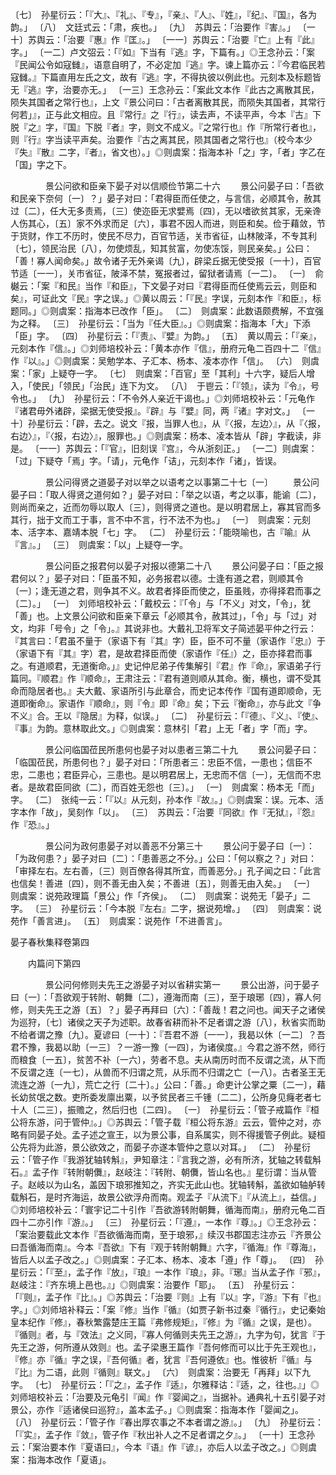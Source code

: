 <!-- { "loadSidebar": true } -->
〔七〕　孙星衍云：「『大』、『礼』、『专』，『亲』、『人』、『姓』，『纪』、『国』，各为韵。」
〔八〕　文廷式云：「肃，疾也。」
〔九〕　苏舆云：「治要作『害』。」
〔一十〕苏舆云：「治要『惠』作『匡』。」
〔一一〕苏舆云：「治要『亡』上有『此』字。」
〔一二〕卢文弨云：「『如』下当有『逃』字，下篇有。」◎王念孙云：「案『民闻公令如寇雠』，语意自明了，不必定加『逃』字。谏上篇亦云：『今君临民若寇雠。』下篇直用左氏之文，故有『逃』字，不得执彼以例此也。元刻本及标题皆无『逃』字，治要亦无。」
〔一三〕王念孙云：「案此文本作『此古之离散其民，陨失其国者之常行也』，上文『景公问曰：「古者离散其民，而陨失其国者，其常行何若」』，正与此文相应。且『常行』之『行』，读去声，不读平声，今本『古』下脱『之』字，『国』下脱『者』字，则文不成义。『之常行也』作『所常行者也』，则『行』字当读平声矣。治要作『古之离其民，陨其国者之常行也』（校今本少『失』『散』二字，『者』，省文也）。」◎则虞案：指海本补「之」字，「者」字乙在「国」字之下。



　　　　景公问欲和臣亲下晏子对以信顺俭节第二十六
　　景公问晏子曰：「吾欲和民亲下奈何〔一〕？」晏子对曰：「君得臣而任使之，与言信，必顺其令，赦其过〔二〕，任大无多责焉，〔三〕使迩臣无求嬖焉〔四〕，无以嗜欲贫其家，无亲谗人伤其心，〔五〕家不外求而足〔六〕，事君不因人而进，则臣和矣。俭于藉敛，节于货财，作工不历时，使民不尽力，百官节适，关市省征，山林陂泽，不专其利〔七〕，领民治民〔八〕，勿使烦乱，知其贫富，勿使冻馁，则民亲矣。」公曰：「善！寡人闻命矣。」故令诸子无外亲谒〔九〕，辟梁丘据无使受报〔一十〕，百官节适〔一一〕，关市省征，陂泽不禁，冤报者过，留狱者请焉〔一二〕。
〔一〕　俞樾云：「案『和民』当作『和臣』，下文晏子对曰『君得臣而任使焉云云，则臣和矣』，可证此文『民』字之误。」◎黄以周云：「『民』字误，元刻本作『和臣』，标题同。」◎则虞案：指海本已改作「臣」。
〔二〕　则虞案：此数语颇费解，不宜强为之释。
〔三〕　孙星衍云：「当为『任大臣』。」◎则虞案：指海本「大」下添「臣」字。
〔四〕　孙星衍云：「『责』、『嬖』为韵。」
〔五〕　黄以周云：「『亲』，元刻本作『信』。」◎刘师培校补云：「黄本亦作『信』，册府元龟二百四十二『信』作『以』。」◎则虞案：吴勉学本、子汇本、杨本、凌本亦作「信」。
〔六〕　则虞案：「家」上疑夺一字。
〔七〕　则虞案：「百官」至「其利」十六字，疑后人增入，「使民」「领民」「治民」连下为文。
〔八〕　于鬯云：「『领』，读为『令』，号令也。」
〔九〕　孙星衍云：「不令外人亲近干谒也。」◎刘师培校补云：「元龟作『诸君毋外诸辟，梁据无使受报』。『辟』与『嬖』同，两『诸』字对文。」
〔一十〕孙星衍云：「辟，去之。说文『报，当罪人也』，从『〈报，左边〉』，从『〈报，右边〉』，『〈报，右边〉』，服罪也。」◎则虞案：杨本、凌本皆从「辟」字截读，非是。
〔一一〕苏舆云：「『官』，旧刻误『宫』，今从浙刻正。」
〔一二〕则虞案：「过」下疑夺「焉」字。「请」，元龟作「诘」，元刻本作「诸」，皆误。



　　　　景公问得贤之道晏子对以举之以语考之以事第二十七〔一〕
　　景公问晏子曰：「取人得贤之道何如？」晏子对曰：「举之以语，考之以事，能谕〔二〕，则尚而亲之，近而勿辱以取人〔三〕，则得贤之道也。是以明君居上，寡其官而多其行，拙于文而工于事，言不中不言，行不法不为也。」
〔一〕　则虞案：元刻本、活字本、嘉靖本脱「七」字。
〔二〕　孙星衍云：「能晓喻也，古『喻』从『言』。」
〔三〕　则虞案：「以」上疑夺一字。



　　　　景公问臣之报君何以晏子对报以德第二十八
　　景公问晏子曰：「臣之报君何以？」晏子对曰：「臣虽不知，必务报君以德。士逢有道之君，则顺其令〔一〕；逢无道之君，则争其不义。故君者择臣而使之，臣虽贱，亦得择君而事之〔二〕。」
〔一〕　刘师培校补云：「戴校云：『「令」与「不义」对文，「令」，犹「善」也。上文景公问欲和臣亲下章云「必顺其令，赦其过」，「令」与「过」对文，均非「号令」之「令」。』其说非也。大戴礼卫将军文子简述晏平仲之行云：『其言曰：「君虽不量于（家语下有『其』字）臣，臣不可不量（家语作『忠』）于（家语下有『其』字）君，是故君择臣而使（家语作『任』）之，臣亦择君而事之。有道顺君，无道衡命。」』史记仲尼弟子传集解引『君』作『命』，家语弟子行篇同。『顺君』作『顺命』，王肃注云：『君有道则顺从其命。衡，横也，谓不受其命而隐居者也。』夫大戴、家语所引与此章合，而史记本传作『国有道即顺命，无道即衡命』。家语作『顺命』，则『令』即『命』矣；下云『衡命』，亦与此文『争不义』合。王以『隐居』为释，似误。」
〔二〕　孙星衍云：「『德』、『义』、『使』、『事』为韵。意林取此文。」◎则虞案：意林引「君」上无「者」字「而」字。



　　　　景公问临国莅民所患何也晏子对以患者三第二十九
　　景公问晏子曰：「临国莅民，所患何也？」晏子对曰：「所患者三：忠臣不信，一患也；信臣不忠，二患也；君臣异心，三患也。是以明君居上，无忠而不信〔一〕，无信而不忠者。是故君臣同欲〔二〕，而百姓无怨也〔三〕。」
〔一〕　则虞案：杨本无「而」字。
〔二〕　张纯一云：「『以』从元刻，孙本作『故』。」◎则虞案：误。元本、活字本作「故」，吴刻作「以」。
〔三〕　苏舆云：「治要『同欲』作『无狱』，『怨』作『恐』。」



　　　　景公问为政何患晏子对以善恶不分第三十
　　景公问于晏子曰〔一〕：「为政何患？」晏子对曰〔二〕：「患善恶之不分。」公曰：「何以察之？」对曰：「审择左右。左右善，〔三〕则百僚各得其所宜，而善恶分。」孔子闻之曰：「此言也信矣！善进〔四〕，则不善无由入矣；不善进〔五〕，则善无由入矣。」
〔一〕　则虞案：说苑政理篇「景公」作「齐侯」。
〔二〕　则虞案：说苑无「晏子」二字。
〔三〕　孙星衍云：「今本脱『左右』二字，据说苑增。」
〔四〕　则虞案：说苑作「善言进」。
〔五〕　则虞案：说苑作「不进善言」。




晏子春秋集释卷第四

　　内篇问下第四

　　　　景公问何修则夫先王之游晏子对以省耕实第一
　　景公出游，问于晏子曰〔一〕：「吾欲观于转附、朝舞〔二〕，遵海而南〔三〕，至于琅琊〔四〕，寡人何修，则夫先王之游〔五〕？」晏子再拜曰〔六〕：「善哉！君之问也。闻天子之诸侯为巡狩，〔七〕诸侯之天子为述职。故春省耕而补不足者谓之游〔八〕，秋省实而助不给者谓之豫〔九〕。夏谚曰〔一十〕：『吾君不游〔一一〕，我曷以休〔一二〕？吾君不豫，我曷以助〔一三〕？一游一豫〔一四〕，为诸侯度。』今君之游不然，师行而粮食〔一五〕，贫苦不补〔一六〕，劳者不息。夫从南历时而不反谓之流，从下而不反谓之连〔一七〕，从兽而不归谓之荒，从乐而不归谓之亡〔一八〕。古者圣王无流连之游〔一九〕，荒亡之行〔二十〕。」公曰：「善。」命吏计公掌之粟〔二一〕，藉长幼贫氓之数。吏所委发廪出粟，以予贫民者三千锺〔二二〕，公所身见癃老者七十人〔二三〕，振赡之，然后归也〔二四〕。
〔一〕　孙星衍云：「管子戒篇作『桓公将东游，问于管仲』。」◎苏舆云：「管子载『桓公将东游』云云，管仲之对，亦略有同晏子处。孟子述之宣王，以为景公事，自系属实，则不得援管子例此。疑桓公先将为此游，景公欲效之，而晏子亦遂本管仲之意以对耳。」
〔二〕　孙星衍云：「管子作『我游犹轴转斛』，尹知章注：『言我之游，必有所济，犹轴之转载斛石。』孟子作『转附朝儛』，赵岐注：『转附、朝儛，皆山名也。』星衍谓：当从管子。赵岐以为山名，盖因下琅邪推知之，齐实无此山也。犹轴转斛，盖欲如轴舻转载斛石，是时齐海运，故景公欲浮舟而南。观孟子『从流下』『从流上』，益信。」◎刘师培校补云：「寰宇记二十引作『吾欲游转附朝舞，循海而南』，册府元龟二百四十二亦引作『游』。」
〔三〕　孙星衍云：「『遵』，一本作『尊』。」◎王念孙云：「案治要载此文本作『吾欲循海而南，至于琅邪，』续汉书郡国志注亦云『齐景公曰吾循海而南』。今本『吾欲』下有『观于转附朝舞』六字，『循海』作『尊海』，皆后人以孟子改之。」◎则虞案：子汇本、杨本、凌本「遵」作「尊」。
〔四〕　孙星衍云：「『至』，孟子作『放』，『琅』一本作『琅』，非。『琊』当从孟子作『邪』，赵岐注：『齐东境上邑也。』」◎则虞案：治要作「耶」。
〔五〕　孙星衍云：「『则』，孟子作『比』。」◎苏舆云：「治要『则』上有『以』字，『游』下有『也』字。」◎刘师培补释云：「案『修』当作『循』（如贾子新书过秦『循行』，史记秦始皇本纪作『修』，春秋繁露楚庄王篇『弗修规矩』，『修』为『循』之误，是也）。『循则』者，与『效法』之义同，『寡人何循则夫先王之游』，九字为句，犹言『于先王之游，何所遵从效则』也。孟子梁惠王篇作『吾何修而可以比于先王观也』，『修』亦『循』字之误，『吾何循』者，犹言『吾何遵依』也。惟彼析『循』与『比』为二语，此则『循则』联文。」
〔六〕　则虞案：治要无「再拜」以下九字。
〔七〕　孙星衍云：「『之』，孟子作『适』，尔雅释诂：『适，之，往也。』」◎刘师培校补云：「治要及元龟引『闻』作『婴闻之』，当据补。通典礼十五引晏子对景公，亦作『适诸侯曰巡狩』，盖本孟子。」◎则虞案：指海本作「婴闻之」。
〔八〕　孙星衍云：「管子作『春出厚农事之不本者谓之游』。」
〔九〕　孙星衍云：「『实』，孟子作『敛』，管子作『秋出补人之不足者谓之夕』。」
〔一十〕王念孙云：「案治要本作『夏语曰』，今本『语』作『谚』，亦后人以孟子改之。」◎则虞案：指海本改作「夏语」。

